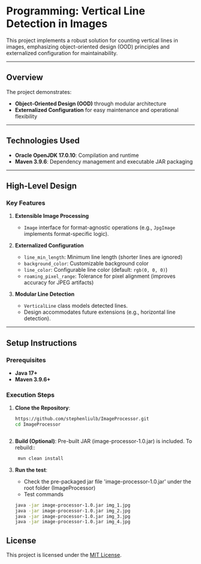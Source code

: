 # **Programming: Vertical Line Detection in Images**

This project implements a robust solution for counting vertical lines in images, emphasizing object-oriented design (OOD) principles and externalized configuration for maintainability.

---

## **Overview**
The project demonstrates:
- **Object-Oriented Design (OOD)** through modular architecture
- **Externalized Configuration** for easy maintenance and operational flexibility

---

## **Technologies Used**
- **Oracle OpenJDK 17.0.10**: Compilation and runtime
- **Maven 3.9.6**: Dependency management and executable JAR packaging

---

## **High-Level Design**
### **Key Features**
1. **Extensible Image Processing**
    - `Image` interface for format-agnostic operations (e.g., `JpgImage` implements format-specific logic).

2. **Externalized Configuration**
    - `line_min_length`: Minimum line length (shorter lines are ignored)
    - `background_color`: Customizable background color
    - `line_color`: Configurable line color (default: `rgb(0, 0, 0)`)
    - `roaming_pixel_range`: Tolerance for pixel alignment (improves accuracy for JPEG artifacts)

3. **Modular Line Detection**
    - `VerticalLine` class models detected lines.
    - Design accommodates future extensions (e.g., horizontal line detection).

---

## **Setup Instructions**
### **Prerequisites**
- **Java 17+**
- **Maven 3.9.6+**

### **Execution Steps**
1. **Clone the Repository**:
   ```bash
   https://github.com/stephenliulb/ImageProcessor.git
   cd ImageProcessor



2. **Build (Optional)**:
   Pre-built JAR (image-processor-1.0.jar) is included. To rebuild::
   ```bash
    mvn clean install
   ```

3. **Run the test**:
   - Check the pre-packaged jar file 'image-processor-1.0.jar' under the root folder (ImageProcessor)
   - Test commands
    ```bash
    java -jar image-processor-1.0.jar img_1.jpg
    java -jar image-processor-1.0.jar img_2.jpg
    java -jar image-processor-1.0.jar img_3.jpg
    java -jar image-processor-1.0.jar img_4.jpg
   ```

## **License**
This project is licensed under the [MIT License](https://opensource.org/licenses/MIT).
